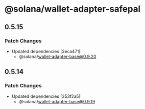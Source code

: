 # @solana/wallet-adapter-safepal

## 0.5.15

### Patch Changes

-   Updated dependencies [3eca471]
    -   @solana/wallet-adapter-base@0.9.20

## 0.5.14

### Patch Changes

-   Updated dependencies [353f2a5]
    -   @solana/wallet-adapter-base@0.9.19
